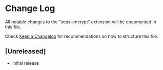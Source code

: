 # Change Log

All notable changes to the "sops-encrypt" extension will be documented in this file.

Check [Keep a Changelog](http://keepachangelog.com/) for recommendations on how to structure this file.

## [Unreleased]

- Initial release